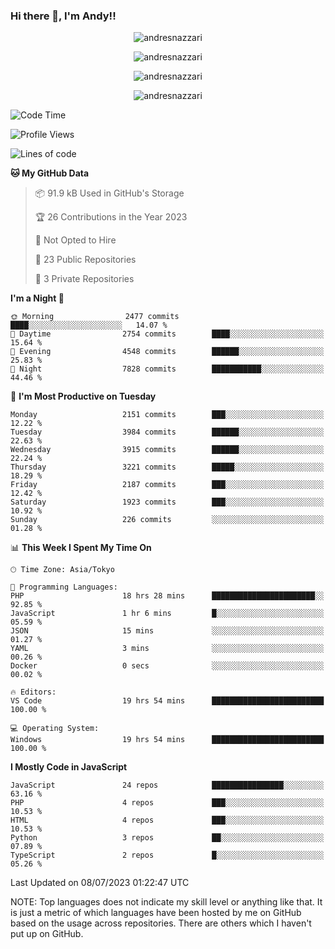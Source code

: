 ### Hi there 👋, I'm Andy!!

<p align="center" >
  <img src="https://github-profile-trophy.vercel.app/?username=AndresNazzari&theme=dracula&column=-1" alt="andresnazzari"/>
</p>

<p align="center">
  <img  src="https://github-readme-stats.vercel.app/api?username=AndresNazzari&count_private=true&show_icons=true&theme=dracula" alt="andresnazzari"/>
</p>
<p align="center">
  <img  src="https://github-readme-stats.vercel.app/api/top-langs/?username=AndresNazzari&layout=compact" alt="andresnazzari"/>
</p>
<p align="center" >
  <img src="https://github-readme-stats.vercel.app/api/wakatime?username=AndresNazzari" alt="andresnazzari"/>
</p>

<!--START_SECTION:waka-->
![Code Time](http://img.shields.io/badge/Code%20Time-655%20hrs%2023%20mins-blue)

![Profile Views](http://img.shields.io/badge/Profile%20Views-3-blue)

![Lines of code](https://img.shields.io/badge/From%20Hello%20World%20I%27ve%20Written-6.4%20million%20lines%20of%20code-blue)

**🐱 My GitHub Data** 

> 📦 91.9 kB Used in GitHub's Storage 
 > 
> 🏆 26 Contributions in the Year 2023
 > 
> 🚫 Not Opted to Hire
 > 
> 📜 23 Public Repositories 
 > 
> 🔑 3 Private Repositories 
 > 
**I'm a Night 🦉** 

```text
🌞 Morning                2477 commits        ████░░░░░░░░░░░░░░░░░░░░░   14.07 % 
🌆 Daytime                2754 commits        ████░░░░░░░░░░░░░░░░░░░░░   15.64 % 
🌃 Evening                4548 commits        ██████░░░░░░░░░░░░░░░░░░░   25.83 % 
🌙 Night                  7828 commits        ███████████░░░░░░░░░░░░░░   44.46 % 
```
📅 **I'm Most Productive on Tuesday** 

```text
Monday                   2151 commits        ███░░░░░░░░░░░░░░░░░░░░░░   12.22 % 
Tuesday                  3984 commits        ██████░░░░░░░░░░░░░░░░░░░   22.63 % 
Wednesday                3915 commits        ██████░░░░░░░░░░░░░░░░░░░   22.24 % 
Thursday                 3221 commits        █████░░░░░░░░░░░░░░░░░░░░   18.29 % 
Friday                   2187 commits        ███░░░░░░░░░░░░░░░░░░░░░░   12.42 % 
Saturday                 1923 commits        ███░░░░░░░░░░░░░░░░░░░░░░   10.92 % 
Sunday                   226 commits         ░░░░░░░░░░░░░░░░░░░░░░░░░   01.28 % 
```


📊 **This Week I Spent My Time On** 

```text
🕑︎ Time Zone: Asia/Tokyo

💬 Programming Languages: 
PHP                      18 hrs 28 mins      ███████████████████████░░   92.85 % 
JavaScript               1 hr 6 mins         █░░░░░░░░░░░░░░░░░░░░░░░░   05.59 % 
JSON                     15 mins             ░░░░░░░░░░░░░░░░░░░░░░░░░   01.27 % 
YAML                     3 mins              ░░░░░░░░░░░░░░░░░░░░░░░░░   00.26 % 
Docker                   0 secs              ░░░░░░░░░░░░░░░░░░░░░░░░░   00.02 % 

🔥 Editors: 
VS Code                  19 hrs 54 mins      █████████████████████████   100.00 % 

💻 Operating System: 
Windows                  19 hrs 54 mins      █████████████████████████   100.00 % 
```

**I Mostly Code in JavaScript** 

```text
JavaScript               24 repos            ████████████████░░░░░░░░░   63.16 % 
PHP                      4 repos             ███░░░░░░░░░░░░░░░░░░░░░░   10.53 % 
HTML                     4 repos             ███░░░░░░░░░░░░░░░░░░░░░░   10.53 % 
Python                   3 repos             ██░░░░░░░░░░░░░░░░░░░░░░░   07.89 % 
TypeScript               2 repos             █░░░░░░░░░░░░░░░░░░░░░░░░   05.26 % 
```




 Last Updated on 08/07/2023 01:22:47 UTC
<!--END_SECTION:waka-->

NOTE: Top languages does not indicate my skill level or anything like that. It is just a metric of which languages have been hosted by me on GitHub based on the usage across repositories. There are others which I haven't put up on GitHub.

<!-- Here are some ideas to get you started:

-   🔭 I’m currently working on ...
-   🌱 I’m currently learning ...
-   👯 I’m looking to collaborate on ...
-   🤔 I’m looking for help with ...
-   💬 Ask me about ...
-   📫 How to reach me: ...
-   😄 Pronouns: ...
-   ⚡ Fun fact: ... -->
